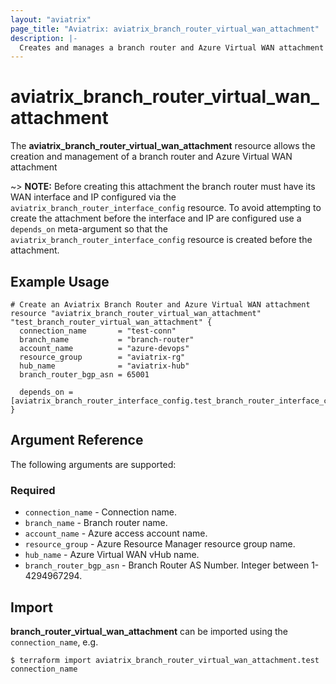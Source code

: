 ```yaml
---
layout: "aviatrix"
page_title: "Aviatrix: aviatrix_branch_router_virtual_wan_attachment"
description: |-
  Creates and manages a branch router and Azure Virtual WAN attachment
---
```


# aviatrix_branch_router_virtual_wan_attachment

The **aviatrix_branch_router_virtual_wan_attachment** resource allows the creation and management of a branch router and Azure Virtual WAN attachment

~> **NOTE:** Before creating this attachment the branch router must have its WAN interface and IP configured via the `aviatrix_branch_router_interface_config` resource. To avoid attempting to create the attachment before the interface and IP are configured use a `depends_on` meta-argument so that the `aviatrix_branch_router_interface_config` resource is created before the attachment.

## Example Usage

```hcl
# Create an Aviatrix Branch Router and Azure Virtual WAN attachment
resource "aviatrix_branch_router_virtual_wan_attachment" "test_branch_router_virtual_wan_attachment" {
  connection_name       = "test-conn"
  branch_name           = "branch-router"
  account_name          = "azure-devops"
  resource_group        = "aviatrix-rg"
  hub_name              = "aviatrix-hub"
  branch_router_bgp_asn = 65001

  depends_on = [aviatrix_branch_router_interface_config.test_branch_router_interface_config]
}
```

## Argument Reference

The following arguments are supported:

### Required
* `connection_name` - Connection name.
* `branch_name` - Branch router name.
* `account_name` - Azure access account name.
* `resource_group` - Azure Resource Manager resource group name.
* `hub_name` - Azure Virtual WAN vHub name.
* `branch_router_bgp_asn` - Branch Router AS Number. Integer between 1-4294967294.

## Import

**branch_router_virtual_wan_attachment** can be imported using the `connection_name`, e.g.

```
$ terraform import aviatrix_branch_router_virtual_wan_attachment.test connection_name
```
